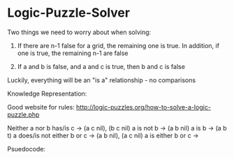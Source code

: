 # Logic-Puzzle-Solver

Two things we need to worry about when solving:

1. If there are n-1 false for a grid, the remaining one is true. In addition, if one is true, the remaining n-1 are false

2. If a and b is false, and a and c is true, then b and c is false

Luckily, everything will be an "is a" relationship - no comparisons


Knowledge Representation:

Good website for rules: http://logic-puzzles.org/how-to-solve-a-logic-puzzle.php

Neither a nor b has/is c -> (a c nil), (b c nil)
a is not b -> (a b nil)
a is b -> (a b t)
a does/is not either b or c -> (a b nil), (a c nil)
a is either b or c ->



Psuedocode:

